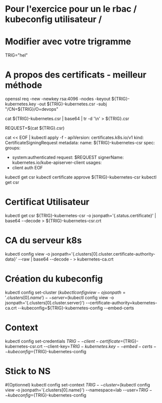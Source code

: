 # Pour l'exercice pour un le rbac / kubeconfig utilisateur /

# Modifier avec votre trigramme 
TRIG="hel"


# A propos des certificats - meilleur méthode

openssl req -new -newkey rsa:4096 -nodes -keyout ${TRIG}-kubernetes.key -out ${TRIG}-kubernetes.csr -subj "/CN=${TRIG}/O=devops"

cat ${TRIG}-kubernetes.csr | base64 | tr -d '\n' > ${TRIG}.csr


REQUEST=$(cat ${TRIG}.csr)

cat << EOF | kubectl apply -f -
apiVersion: certificates.k8s.io/v1
kind: CertificateSigningRequest
metadata:
  name: ${TRIG}-kubernetes-csr
spec:
  groups:
  - system:authenticated
  request: $REQUEST
  signerName: kubernetes.io/kube-apiserver-client
  usages:
  - client auth
EOF

kubectl get csr
kubectl certificate approve ${TRIG}-kubernetes-csr
kubectl get csr
# Certificat Utilisateur
kubectl get csr ${TRIG}-kubernetes-csr -o jsonpath='{.status.certificate}' | base64 --decode > ${TRIG}-kubernetes-csr.crt
# CA du serveur k8s
kubectl config view -o jsonpath='{.clusters[0].cluster.certificate-authority-data}' --raw | base64 --decode - > kubernetes-ca.crt
# Création du kubeconfig
kubectl config set-cluster $(kubectl config view -o jsonpath='{.clusters[0].name}') --server=$(kubectl config view -o jsonpath='{.clusters[0].cluster.server}') --certificate-authority=kubernetes-ca.crt --kubeconfig=${TRIG}-kubernetes-config --embed-certs
# Context
kubectl config set-credentials ${TRIG} --client-certificate=${TRIG}-kubernetes-csr.crt --client-key=${TRIG}-kubernetes.key --embed-certs --kubeconfig=${TRIG}-kubernetes-config
# Stick to NS
#(Optionnel)
kubectl config set-context ${TRIG} --cluster=$(kubectl config view -o jsonpath='{.clusters[0].name}') --namespace=lab --user=${TRIG} --kubeconfig=${TRIG}-kubernetes-config